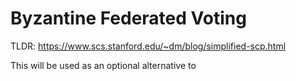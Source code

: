 # Byzantine Federated Voting

TLDR: https://www.scs.stanford.edu/~dm/blog/simplified-scp.html

This will be used as an optional alternative to 
